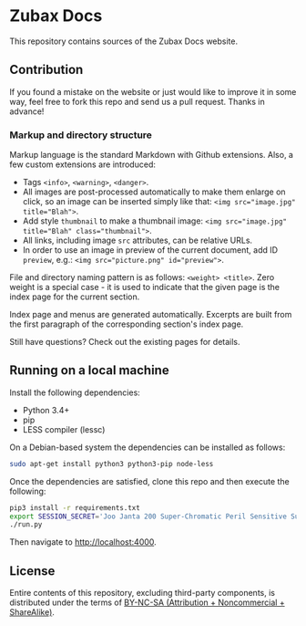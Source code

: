 # Zubax Docs

This repository contains sources of the Zubax Docs website.

## Contribution

If you found a mistake on the website or just would like to improve it in some way,
feel free to fork this repo and send us a pull request. Thanks in advance!

### Markup and directory structure

Markup language is the standard Markdown with Github extensions.
Also, a few custom extensions are introduced:

* Tags `<info>`, `<warning>`, `<danger>`.
* All images are post-processed automatically to make them enlarge on click,
so an image can be inserted simply like that: `<img src="image.jpg" title="Blah">`.
* Add style `thumbnail` to make a thumbnail image: `<img src="image.jpg" title="Blah" class="thumbnail">`.
* All links, including image `src` attributes, can be relative URLs.
* In order to use an image in preview of the current document,
add ID `preview`, e.g.: `<img src="picture.png" id="preview">`.

File and directory naming pattern is as follows: `<weight> <title>`.
Zero weight is a special case - it is used to indicate that the given page is the index page for the current section.

Index page and menus are generated automatically.
Excerpts are built from the first paragraph of the corresponding section's index page.

Still have questions? Check out the existing pages for details.

## Running on a local machine

Install the following dependencies:

* Python 3.4+
* pip
* LESS compiler (lessc)

On a Debian-based system the dependencies can be installed as follows:

```bash
sudo apt-get install python3 python3-pip node-less
```

Once the dependencies are satisfied, clone this repo and then execute the following:

```bash
pip3 install -r requirements.txt
export SESSION_SECRET='Joo Janta 200 Super-Chromatic Peril Sensitive Sunglasses'
./run.py
```

Then navigate to <http://localhost:4000>.

## License

Entire contents of this repository, excluding third-party components, is distributed under the terms of
[BY-NC-SA (Attribution + Noncommercial + ShareAlike)](https://creativecommons.org/licenses/by-nc-sa/4.0/).
